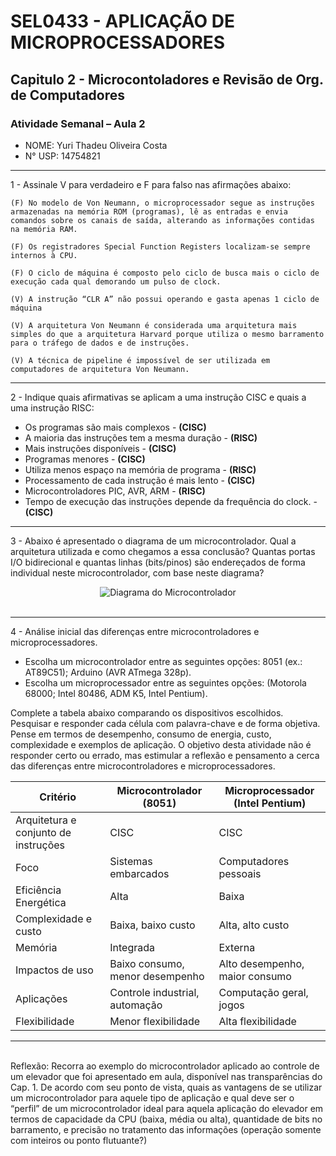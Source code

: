  # SEL0433 - APLICAÇÃO DE MICROPROCESSADORES

## Capitulo 2 - Microcontoladores e Revisão de Org. de Computadores

###  Atividade Semanal – Aula 2

 - NOME: Yuri Thadeu Oliveira Costa   
 - N° USP: 14754821

***

1 - Assinale V para verdadeiro e F para falso nas afirmações abaixo:

    (F) No modelo de Von Neumann, o microprocessador segue as instruções armazenadas na memória ROM (programas), lê as entradas e envia comandos sobre os canais de saída, alterando as informações contidas na memória RAM.
<!--
No modelo de Von Neumann, tanto as instruções quanto os dados são armazenados na mesma memória, geralmente RAM, e o microprocessador lê as instruções e dados dessa memória. Memoriam ROM geralmente é usada para o firmware.
-->
    (F) Os registradores Special Function Registers localizam-se sempre internos à CPU.
<!--
FAlso, podem ser encontrados na memoriam RAM também 
-->
    (F) O ciclo de máquina é composto pelo ciclo de busca mais o ciclo de execução cada qual demorando um pulso de clock.
<!--
O ciclo de máquina é composto pelo ciclo de busca (fetch) e o ciclo de execução (execute), mas cada um desses ciclos pode demorar mais de um pulso de clock, dependendo da complexidade da instrução e da arquitetura do processador. Portanto, a ideia de que cada um desses ciclos demora exatamente um pulso de clock não é correta.
-->
    (V) A instrução “CLR A” não possui operando e gasta apenas 1 ciclo de máquina
<!--
Verdadeiro, Vide slide 17
-->
    (V) A arquitetura Von Neumann é considerada uma arquitetura mais simples do que a arquitetura Harvard porque utiliza o mesmo barramento para o tráfego de dados e de instruções.
<!--
Verdadeiro, Vide slide 24
-->
    (V) A técnica de pipeline é impossível de ser utilizada em computadores de arquitetura Von Neumann.
<!--
Verdadeiro, Vide slide 26
-->

***

2 - Indique quais afirmativas se aplicam a uma instrução CISC e quais a uma instrução
RISC:
- Os programas são mais complexos - **(CISC)**
- A maioria das instruções tem a mesma duração - **(RISC)**
- Mais instruções disponíveis - **(CISC)**
- Programas menores - **(CISC)**
- Utiliza menos espaço na memória de programa - **(RISC)**
- Processamento de cada instrução é mais lento - **(CISC)**
- Microcontroladores PIC, AVR, ARM - **(RISC)**
- Tempo de execução das instruções depende da frequência do clock. - **(CISC)**
***

3 - Abaixo é apresentado o diagrama de um microcontrolador. Qual a arquitetura utilizada e como chegamos a essa conclusão? Quantas portas I/O bidirecional e quantas linhas (bits/pinos) são endereçados de forma individual neste microcontrolador, com base neste diagrama?

<div style="text-align: center;">
    <img src="C:\Users\yurit\Desktop\USP\VSCode\APPLICATION_OF_MICROPROCESSORS\APPLICATION_OF_MICROPROCESSORS\Atividades\img_atv2.jpg" alt="Diagrama do Microcontrolador">
</div><br>

***

4 - Análise inicial das diferenças entre microcontroladores e microprocessadores.

- Escolha um microcontrolador entre as seguintes opções: 8051 (ex.: AT89C51); Arduino (AVR ATmega 328p).
- Escolha um microprocessador entre as seguintes opções: (Motorola 68000; Intel 80486, ADM K5, Intel Pentium).

Complete a tabela abaixo comparando os dispositivos escolhidos. Pesquisar e responder cada célula com palavra-chave e de forma objetiva. Pense em termos de desempenho, consumo de energia, custo, complexidade e exemplos de aplicação. O objetivo desta atividade não é responder certo ou errado, mas estimular a reflexão e pensamento a cerca das diferenças entre microcontroladores e microprocessadores.


| Critério|Microcontrolador (8051)|Microprocessador (Intel Pentium)|
|-                          |-                                  |-                                  |
| Arquitetura e conjunto de instruções | CISC                   | CISC                              |
| Foco                      | Sistemas embarcados               | Computadores pessoais             |
| Eficiência Energética     | Alta                              | Baixa                             |
| Complexidade e custo      | Baixa, baixo custo                | Alta, alto custo                  |
| Memória                   | Integrada                         | Externa                           |
| Impactos de uso           | Baixo consumo, menor desempenho   | Alto desempenho, maior consumo    |
| Aplicações                | Controle industrial, automação    | Computação geral, jogos           |
| Flexibilidade             | Menor flexibilidade               | Alta flexibilidade                |



***

<br>
Reflexão: Recorra ao exemplo do microcontrolador aplicado ao controle de um elevador que foi apresentado em aula, disponível nas transparências do Cap. 1. De acordo com seu ponto de vista, quais as vantagens de se utilizar um microcontrolador para aquele tipo de aplicação e qual deve ser o “perfil” de um microcontrolador ideal para aquela aplicação do elevador em termos de capacidade da CPU (baixa, média ou alta), quantidade de bits no barramento, e precisão no tratamento das informações (operação somente com inteiros ou ponto flutuante?)


<!--
COMENTÁRIOS E NOTAS IMPORTANTES SOBRE O CAPITULO

PORTA PARALELA: recebe somente zeros e uns (entrada binária) e é usada para controlar coisas que que recebem ou devolvem valores binários. Um exemplo seria um motor, que pode estar (1) ou não(0) ligado.

PORTA DIGITAL: Recebe valores variáveis no tempo, podendo ser do tipo inteiro ou de ponto flutuante. Um exemplo seria a analise de peso/temperatura em um elevador, esses valores variam de acordo com a quantidade de passageiros.

PORTA SERIAL: Manda/Recebe uma quantidade de bits de uma só vez, usando somente um pino. Um exemplo seria um teclado, quando digitamos uma tecla, cada uma delas manda um codigo binário para a porta, que pode ter uma quantidade de bits que depende dar arquitetura do microcontrolador, mas que será interpretado pelo Microprocessador.


-->
